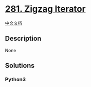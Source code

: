 # [281. Zigzag Iterator](https://leetcode.com/problems/zigzag-iterator)

[中文文档](/leetcode/0200-0299/0281.Zigzag%20Iterator/README.md)

## Description

None

## Solutions

<!-- tabs:start -->

### **Python3**

```python

```

<!-- tabs:end -->
